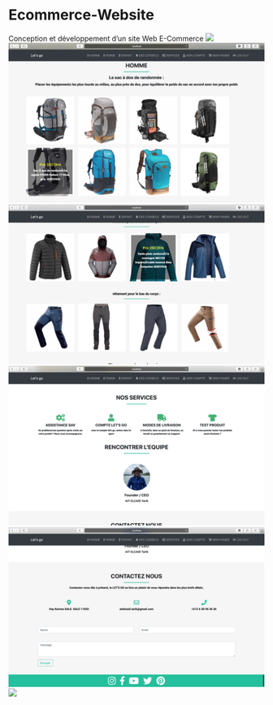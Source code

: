# Ecommerce-Website
Conception et développement d’un site Web E-Commerce
<img src="ScreenShot/1.png"/>
<img src="ScreenShot/2.png"/>
<img src="ScreenShot/4.png"/>
<img src="ScreenShot/5.png"/>
<img src="ScreenShot/6.png"/>
<img src="ScreenShot/7.png"/>
